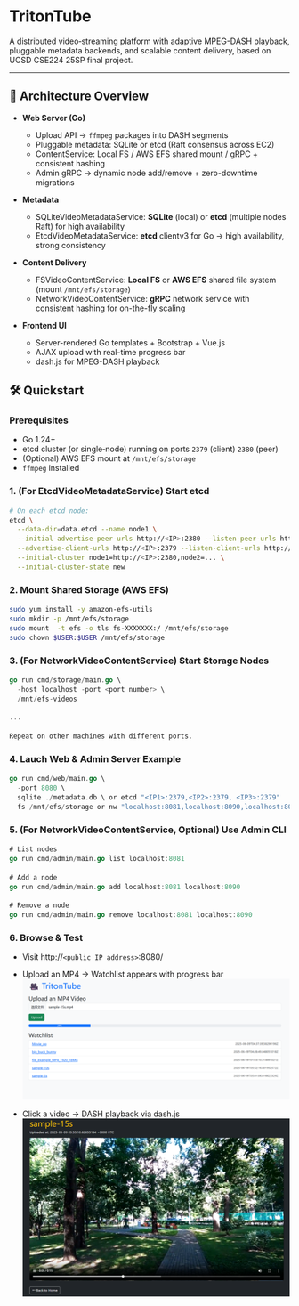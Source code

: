 # TritonTube

A distributed video‐streaming platform with adaptive MPEG-DASH playback, pluggable metadata backends, and scalable content delivery, based on UCSD CSE224 25SP final project.

---

## 🚀 Architecture Overview



- **Web Server (Go)**  
  - Upload API → `ffmpeg` packages into DASH segments  
  - Pluggable metadata: SQLite or etcd (Raft consensus across EC2)  
  - ContentService: Local FS / AWS EFS shared mount / gRPC + consistent hashing
  - Admin gRPC → dynamic node add/remove + zero-downtime migrations  

- **Metadata**  
  - SQLiteVideoMetadataService: **SQLite** (local) or **etcd** (multiple nodes Raft) for high availability  
  - EtcdVideoMetadataService: **etcd** clientv3 for Go → high availability, strong consistency

- **Content Delivery**  
  - FSVideoContentService: **Local FS** or **AWS EFS** shared file system (mount `/mnt/efs/storage`)  
  - NetworkVideoContentService: **gRPC** network service with consistent hashing for on-the-fly scaling  

- **Frontend UI**  
  - Server-rendered Go templates + Bootstrap + Vue.js  
  - AJAX upload with real-time progress bar  
  - dash.js for MPEG-DASH playback  

## 🛠️ Quickstart

### Prerequisites

- Go 1.24+  
- etcd cluster (or single‐node) running on ports `2379` (client) `2380` (peer)  
- (Optional) AWS EFS mount at `/mnt/efs/storage`
- `ffmpeg` installed

### 1. (For EtcdVideoMetadataService) Start etcd

```bash
# On each etcd node:
etcd \
  --data-dir=data.etcd --name node1 \
  --initial-advertise-peer-urls http://<IP>:2380 --listen-peer-urls http://<IP>:2380 \
  --advertise-client-urls http://<IP>:2379 --listen-client-urls http://<IP>:2379 \
  --initial-cluster node1=http://<IP>:2380,node2=... \
  --initial-cluster-state new
```

### 2. Mount Shared Storage (AWS EFS)
```bash
sudo yum install -y amazon-efs-utils
sudo mkdir -p /mnt/efs/storage
sudo mount  -t efs -o tls fs-XXXXXXX:/ /mnt/efs/storage
sudo chown $USER:$USER /mnt/efs/storage
```

### 3. (For NetworkVideoContentService) Start Storage Nodes
```go
go run cmd/storage/main.go \
  -host localhost -port <port number> \
  /mnt/efs-videos

...

Repeat on other machines with different ports.
```

### 4. Lauch Web & Admin Server Example
```go
go run cmd/web/main.go \
  -port 8080 \
  sqlite ./metadata.db \ or etcd "<IP1>:2379,<IP2>:2379, <IP3>:2379"
  fs /mnt/efs/storage or nw "localhost:8081,localhost:8090,localhost:8091, localhost:8092"
```

###  5. (For NetworkVideoContentService, Optional) Use Admin CLI
```go
# List nodes
go run cmd/admin/main.go list localhost:8081

# Add a node
go run cmd/admin/main.go add localhost:8081 localhost:8090

# Remove a node
go run cmd/admin/main.go remove localhost:8081 localhost:8090
```

### 6. Browse & Test
* Visit http://`<public IP address>`:8080/

* Upload an MP4 → Watchlist appears with progress bar
![](display/main%20menu.png)

* Click a video → DASH playback via dash.js
![](display/play.png)

